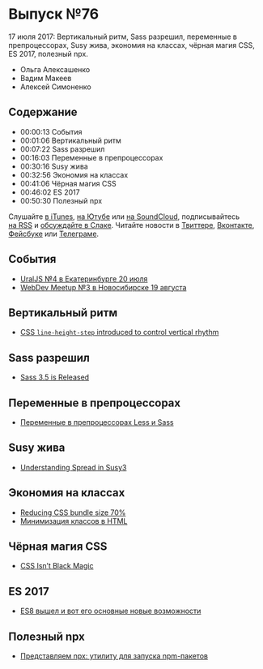 # Выпуск №76

17 июля 2017: Вертикальный ритм, Sass разрешил, переменные в препроцессорах, Susy жива, экономия на классах, чёрная магия CSS, ES 2017, полезный npx.

- Ольга Алексашенко
- Вадим Макеев
- Алексей Симоненко

## Содержание

- 00:00:13 События
- 00:01:06 Вертикальный ритм
- 00:07:22 Sass разрешил
- 00:16:03 Переменные в препроцессорах
- 00:30:16 Susy жива
- 00:32:56 Экономия на классах
- 00:41:06 Чёрная магия CSS
- 00:46:02 ES 2017
- 00:50:30 Полезный npx

Слушайте [в iTunes](https://itunes.apple.com/ru/podcast/veb-standarty/id1080500016), [на Ютубе](https://www.youtube.com/playlist?list=PLMBnwIwFEFHcwuevhsNXkFTcadeX5R1Go) или [на SoundCloud](https://soundcloud.com/web-standards), подписывайтесь [на RSS](https://web-standards.ru/podcast/feed/) и [обсуждайте в Слаке](http://slack.web-standards.ru/). Читайте новости в [Твиттере](https://twitter.com/webstandards_ru), [Вконтакте](https://vk.com/webstandards_ru), [Фейсбуке](https://www.facebook.com/webstandardsru) или [Телеграме](https://t.me/webstandards_ru).

## События

- [UralJS №4 в Екатеринбурге 20 июля](https://uraljs.timepad.ru/event/538751/)
- [WebDev Meetup №3 в Новосибирске 19 августа](https://www.meetup.com/GDGNsk/events/241714087/)

## Вертикальный ритм

- [CSS `line-height-step` introduced to control vertical rhythm](https://twitter.com/malyw/status/885522490201649153)

## Sass разрешил

- [Sass 3.5 is Released](http://sass.logdown.com/posts/2026639-sass-35-is-released)

## Переменные в препроцессорах

- [Переменные в препроцессорах Less и Sass](http://paulradzkov.com/2017/local_variables/)

## Susy жива

- [Understanding Spread in Susy3](http://oddbird.net/2017/06/13/susy-spread/)

## Экономия на классах

- [Reducing CSS bundle size 70%](https://medium.com/p/625440de600b)
- [Минимизация классов в HTML](https://ru.bem.info/forum/1130/)

## Чёрная магия CSS

- [CSS Isn’t Black Magic](https://medium.com/p/c8d677fa21b2)

## ES 2017

- [ES8 вышел и вот его основные новые возможности](https://habr.ru/p/332900/)

## Полезный npx

- [Представляем npx: утилиту для запуска npm-пакетов](https://medium.com/p/a72a658cd9e6)
